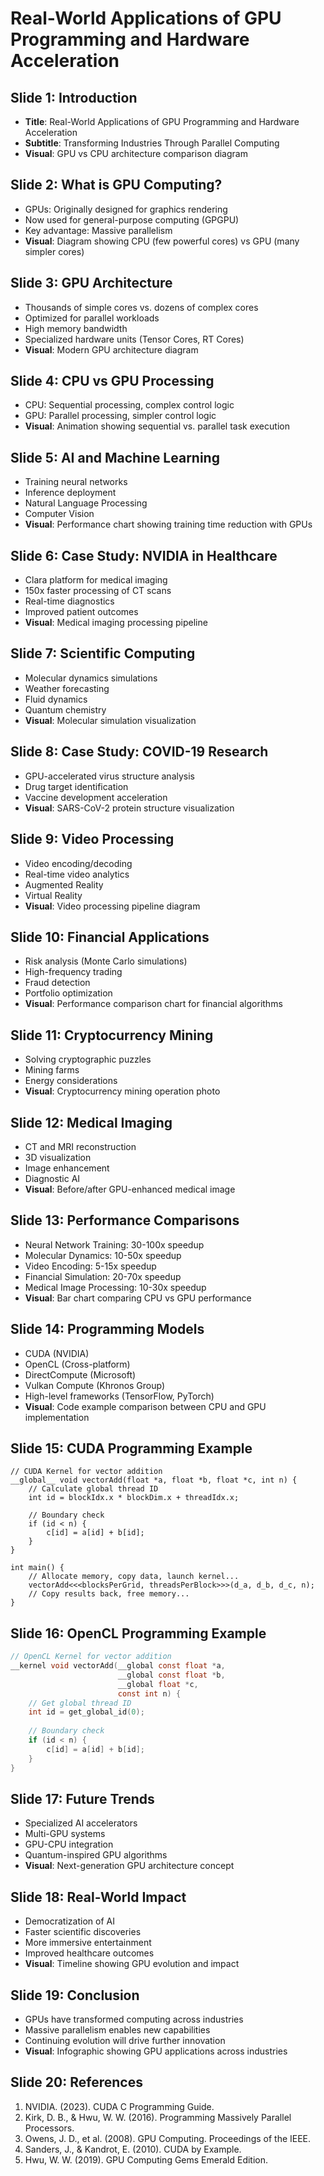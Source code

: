# Real-World Applications of GPU Programming and Hardware Acceleration

## Slide 1: Introduction
- **Title**: Real-World Applications of GPU Programming and Hardware Acceleration
- **Subtitle**: Transforming Industries Through Parallel Computing
- **Visual**: GPU vs CPU architecture comparison diagram

## Slide 2: What is GPU Computing?
- GPUs: Originally designed for graphics rendering
- Now used for general-purpose computing (GPGPU)
- Key advantage: Massive parallelism
- **Visual**: Diagram showing CPU (few powerful cores) vs GPU (many simpler cores)

## Slide 3: GPU Architecture
- Thousands of simple cores vs. dozens of complex cores
- Optimized for parallel workloads
- High memory bandwidth
- Specialized hardware units (Tensor Cores, RT Cores)
- **Visual**: Modern GPU architecture diagram

## Slide 4: CPU vs GPU Processing
- CPU: Sequential processing, complex control logic
- GPU: Parallel processing, simpler control logic
- **Visual**: Animation showing sequential vs. parallel task execution

## Slide 5: AI and Machine Learning
- Training neural networks
- Inference deployment
- Natural Language Processing
- Computer Vision
- **Visual**: Performance chart showing training time reduction with GPUs

## Slide 6: Case Study: NVIDIA in Healthcare
- Clara platform for medical imaging
- 150x faster processing of CT scans
- Real-time diagnostics
- Improved patient outcomes
- **Visual**: Medical imaging processing pipeline

## Slide 7: Scientific Computing
- Molecular dynamics simulations
- Weather forecasting
- Fluid dynamics
- Quantum chemistry
- **Visual**: Molecular simulation visualization

## Slide 8: Case Study: COVID-19 Research
- GPU-accelerated virus structure analysis
- Drug target identification
- Vaccine development acceleration
- **Visual**: SARS-CoV-2 protein structure visualization

## Slide 9: Video Processing
- Video encoding/decoding
- Real-time video analytics
- Augmented Reality
- Virtual Reality
- **Visual**: Video processing pipeline diagram

## Slide 10: Financial Applications
- Risk analysis (Monte Carlo simulations)
- High-frequency trading
- Fraud detection
- Portfolio optimization
- **Visual**: Performance comparison chart for financial algorithms

## Slide 11: Cryptocurrency Mining
- Solving cryptographic puzzles
- Mining farms
- Energy considerations
- **Visual**: Cryptocurrency mining operation photo

## Slide 12: Medical Imaging
- CT and MRI reconstruction
- 3D visualization
- Image enhancement
- Diagnostic AI
- **Visual**: Before/after GPU-enhanced medical image

## Slide 13: Performance Comparisons
- Neural Network Training: 30-100x speedup
- Molecular Dynamics: 10-50x speedup
- Video Encoding: 5-15x speedup
- Financial Simulation: 20-70x speedup
- Medical Image Processing: 10-30x speedup
- **Visual**: Bar chart comparing CPU vs GPU performance

## Slide 14: Programming Models
- CUDA (NVIDIA)
- OpenCL (Cross-platform)
- DirectCompute (Microsoft)
- Vulkan Compute (Khronos Group)
- High-level frameworks (TensorFlow, PyTorch)
- **Visual**: Code example comparison between CPU and GPU implementation

## Slide 15: CUDA Programming Example
```cuda
// CUDA Kernel for vector addition
__global__ void vectorAdd(float *a, float *b, float *c, int n) {
    // Calculate global thread ID
    int id = blockIdx.x * blockDim.x + threadIdx.x;
    
    // Boundary check
    if (id < n) {
        c[id] = a[id] + b[id];
    }
}

int main() {
    // Allocate memory, copy data, launch kernel...
    vectorAdd<<<blocksPerGrid, threadsPerBlock>>>(d_a, d_b, d_c, n);
    // Copy results back, free memory...
}
```

## Slide 16: OpenCL Programming Example
```c
// OpenCL Kernel for vector addition
__kernel void vectorAdd(__global const float *a, 
                        __global const float *b,
                        __global float *c,
                        const int n) {
    // Get global thread ID
    int id = get_global_id(0);
    
    // Boundary check
    if (id < n) {
        c[id] = a[id] + b[id];
    }
}
```

## Slide 17: Future Trends
- Specialized AI accelerators
- Multi-GPU systems
- GPU-CPU integration
- Quantum-inspired GPU algorithms
- **Visual**: Next-generation GPU architecture concept

## Slide 18: Real-World Impact
- Democratization of AI
- Faster scientific discoveries
- More immersive entertainment
- Improved healthcare outcomes
- **Visual**: Timeline showing GPU evolution and impact

## Slide 19: Conclusion
- GPUs have transformed computing across industries
- Massive parallelism enables new capabilities
- Continuing evolution will drive further innovation
- **Visual**: Infographic showing GPU applications across industries

## Slide 20: References
1. NVIDIA. (2023). CUDA C Programming Guide.
2. Kirk, D. B., & Hwu, W. W. (2016). Programming Massively Parallel Processors.
3. Owens, J. D., et al. (2008). GPU Computing. Proceedings of the IEEE.
4. Sanders, J., & Kandrot, E. (2010). CUDA by Example.
5. Hwu, W. W. (2019). GPU Computing Gems Emerald Edition.
